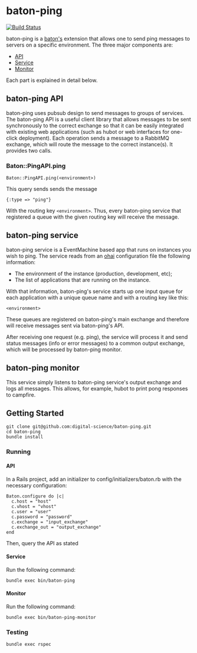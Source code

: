 # baton-ping

[![Build Status](https://secure.travis-ci.org/digital-science/baton-ping.png)](http://travis-ci.org/digital-science/baton-ping)

baton-ping is a [baton's](https://github.com/digital-science/baton) extension that allows one to send ping messages to servers on a specific environment. The three major components are:

- [API](https://github.com/digital-science/baton-ping/blob/master/lib/baton/baton-ping/api.rb)
- [Service](https://github.com/digital-science/baton-ping/blob/master/lib/baton/baton-ping.rb)
- [Monitor](https://github.com/digital-science/baton-ping/blob/master/lib/baton/baton-ping/monitor.rb)

Each part is explained in detail below.

## baton-ping API

baton-ping uses pubsub design to send messages to groups of services. The baton-ping API is a useful client library that allows messages to be sent synchronously to the correct exchange so that it can be easily integrated with existing web applications (such as hubot or web interfaces for one-click deployment). Each operation sends a message to a RabbitMQ exchange, which will route the message to the correct instance(s). It provides two calls.

### Baton::PingAPI.ping

    Baton::PingAPI.ping(<environment>)

This query sends sends the message

    {:type => "ping"}

With the routing key `<environment>`. Thus, every baton-ping service that registered a queue with the given routing key will receive the message.

## baton-ping service

baton-ping service is a EventMachine based app that runs on instances you wish to ping. The service reads from an [ohai](http://wiki.opscode.com/display/chef/Ohai) configuration file the following information:

- The environment of the instance (production, development, etc);
- The list of applications that are running on the instance.

With that information, baton-ping's service starts up one input queue for
each application with a unique queue name and with a routing key like
this:

    <environment>

These queues are registered on baton-ping's main exchange and therefore will
receive messages sent via baton-ping's API.

After receiving one request (e.g. ping), the service will process it and send status messages (info or error messages) to a common output exchange, which will be processed by baton-ping monitor.


## baton-ping monitor

This service simply listens to baton-ping service's output exchange and logs all messages. This allows, for example, hubot to print pong responses to campfire.

## Getting Started

    git clone git@github.com:digital-science/baton-ping.git
    cd baton-ping
    bundle install

### Running

#### API

In a Rails project, add an initializer to config/initializers/baton.rb
with the necessary configuration:

    Baton.configure do |c|
      c.host = "host"
      c.vhost = "vhost"
      c.user = "user"
      c.password = "password"
      c.exchange = "input_exchange"
      c.exchange_out = "output_exchange"
    end

Then, query the API as stated 

#### Service

Run the following command:

    bundle exec bin/baton-ping

#### Monitor

Run the following command:

    bundle exec bin/baton-ping-monitor

### Testing

    bundle exec rspec
